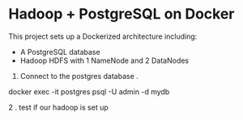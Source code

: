 
# Hadoop + PostgreSQL on Docker

This project sets up a Dockerized architecture including:
- A PostgreSQL database
- Hadoop HDFS with 1 NameNode and 2 DataNodes

1. Connect to the postgres database .

docker exec -it postgres psql -U admin -d mydb         


2 . test if our hadoop is set up